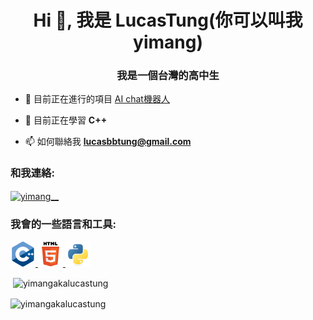 <h1 align="center">Hi 👋, 我是 LucasTung(你可以叫我yimang)</h1>
<h3 align="center">我是一個台灣的高中生</h3>

- 🔭 目前正在進行的項目 [AI chat機器人](https://github.com/YimangakaLucasTung/discord-gemini-chat-bot)

- 🌱 目前正在學習 **C++**

- 📫 如何聯絡我 **lucasbbtung@gmail.com**

<h3 align="left">和我連絡:</h3>
<p align="left">
<a href="https://instagram.com/yimang__" target="blank"><img align="center" src="https://raw.githubusercontent.com/rahuldkjain/github-profile-readme-generator/master/src/images/icons/Social/instagram.svg" alt="yimang__" height="30" width="40" /></a>
</p>

<h3 align="left">我會的一些語言和工具:</h3>
<p align="left"> <a href="https://www.w3schools.com/cpp/" target="_blank" rel="noreferrer"> <img src="https://raw.githubusercontent.com/devicons/devicon/master/icons/cplusplus/cplusplus-original.svg" alt="cplusplus" width="40" height="40"/> </a> <a href="https://www.w3.org/html/" target="_blank" rel="noreferrer"> <img src="https://raw.githubusercontent.com/devicons/devicon/master/icons/html5/html5-original-wordmark.svg" alt="html5" width="40" height="40"/> </a> <a href="https://www.python.org" target="_blank" rel="noreferrer"> <img src="https://raw.githubusercontent.com/devicons/devicon/master/icons/python/python-original.svg" alt="python" width="40" height="40"/> </a> </p>

<p>&nbsp;<img align="center" src="https://github-readme-stats.vercel.app/api?username=yimangakalucastung&show_icons=true&locale=en" alt="yimangakalucastung" /></p>

<p><img align="center" src="https://github-readme-streak-stats.herokuapp.com/?user=yimangakalucastung&" alt="yimangakalucastung" /></p>
